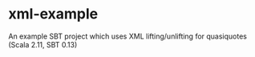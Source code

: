 xml-example
===========

An example SBT project which uses XML lifting/unlifting for quasiquotes (Scala 2.11, SBT 0.13)
